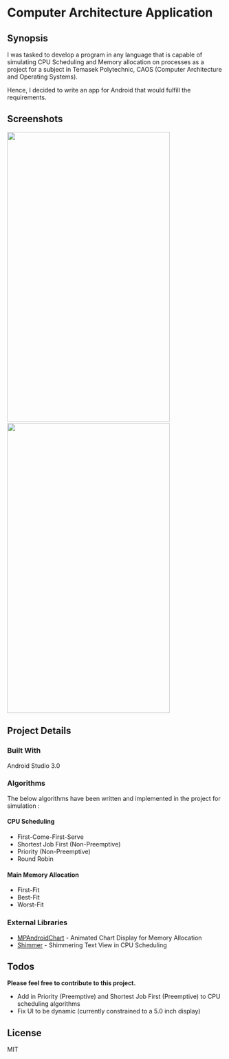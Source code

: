 # Computer Architecture Application

## Synopsis
I was tasked to develop a program in any language that is capable of simulating CPU Scheduling and Memory allocation on processes as a project for a subject in Temasek Polytechnic, CAOS (Computer Architecture and Operating Systems).

Hence, I decided to write an app for Android that would fulfill the requirements.

## Screenshots
<img src="https://raw.githubusercontent.com/abila5h/ComputerArchitectureApp-Android/master/screencaps/image2.png" width="378" height="672">&nbsp;&nbsp;&nbsp;&nbsp;<img src="https://raw.githubusercontent.com/abila5h/ComputerArchitectureApp-Android/master/screencaps/image4.png" width="378" height="672">


## Project Details

### Built With 
Android Studio 3.0

### Algorithms
The below algorithms have been written and implemented in the project for simulation : 

#### CPU Scheduling

  - First-Come-First-Serve
  - Shortest Job First (Non-Preemptive)
  - Priority (Non-Preemptive)
  - Round Robin
  
#### Main Memory Allocation
  - First-Fit
  - Best-Fit
  - Worst-Fit

### External Libraries
* [MPAndroidChart](https://github.com/PhilJay/MPAndroidChart) - Animated Chart Display for  Memory Allocation
* [Shimmer](https://github.com/RomainPiel/Shimmer-android) - Shimmering Text View in CPU Scheduling


## Todos
**Please feel free to contribute to this project.**
 - Add in Priority (Preemptive) and Shortest Job First (Preemptive) to CPU scheduling algorithms
 - Fix UI to be dynamic (currently constrained to a 5.0 inch display)

License
----

MIT



